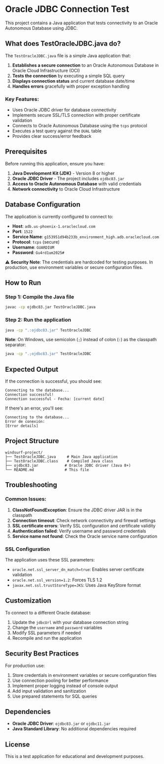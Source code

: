 # Oracle JDBC Connection Test

This project contains a Java application that tests connectivity to an Oracle Autonomous Database using JDBC.

## What does TestOracleJDBC.java do?

The `TestOracleJDBC.java` file is a simple Java application that:

1. **Establishes a secure connection** to an Oracle Autonomous Database in Oracle Cloud Infrastructure (OCI)
2. **Tests the connection** by executing a simple SQL query
3. **Displays connection status** and current database date/time
4. **Handles errors** gracefully with proper exception handling

### Key Features:

- Uses Oracle JDBC driver for database connectivity
- Implements secure SSL/TLS connection with proper certificate validation
- Connects to Oracle Autonomous Database using the `tcps` protocol
- Executes a test query against the `DUAL` table
- Provides clear success/error feedback

## Prerequisites

Before running this application, ensure you have:

1. **Java Development Kit (JDK)** - Version 8 or higher
2. **Oracle JDBC Driver** - The project includes `ojdbc83.jar`
3. **Access to Oracle Autonomous Database** with valid credentials
4. **Network connectivity** to Oracle Cloud Infrastructure

## Database Configuration

The application is currently configured to connect to:

- **Host**: `adb.us-phoenix-1.oraclecloud.com`
- **Port**: `1522`
- **Service Name**: `g153951d94b233b_environment_high.adb.oraclecloud.com`
- **Protocol**: `tcps` (secure)
- **Username**: `GUARDIUM`
- **Password**: `Gu4rd1um2025#`

⚠️ **Security Note**: The credentials are hardcoded for testing purposes. In production, use environment variables or secure configuration files.

## How to Run

### Step 1: Compile the Java file

```bash
javac -cp ojdbc83.jar TestOracleJDBC.java
```

### Step 2: Run the application

```bash
java -cp ".:ojdbc83.jar" TestOracleJDBC
```

**Note**: On Windows, use semicolon (`;`) instead of colon (`:`) as the classpath separator:

```cmd
java -cp ".;ojdbc83.jar" TestOracleJDBC
```

## Expected Output

If the connection is successful, you should see:

```
Connecting to the database...
Connection successful!
Connection successful - Fecha: [current date]
```

If there's an error, you'll see:

```
Connecting to the database...
Error de conexión:
[Error details]
```

## Project Structure

```
windsurf-project/
├── TestOracleJDBC.java     # Main Java application
├── TestOracleJDBC.class    # Compiled Java class
├── ojdbc83.jar            # Oracle JDBC driver (Java 8+)
└── README.md              # This file
```

## Troubleshooting

### Common Issues:

1. **ClassNotFoundException**: Ensure the JDBC driver JAR is in the classpath
2. **Connection timeout**: Check network connectivity and firewall settings
3. **SSL certificate errors**: Verify SSL configuration and certificate validity
4. **Authentication failed**: Verify username and password credentials
5. **Service name not found**: Check the Oracle service name configuration

### SSL Configuration

The application uses these SSL parameters:
- `oracle.net.ssl_server_dn_match=true`: Enables server certificate validation
- `oracle.net.ssl_version=1.2`: Forces TLS 1.2
- `javax.net.ssl.trustStoreType=JKS`: Uses Java KeyStore format

## Customization

To connect to a different Oracle database:

1. Update the `jdbcUrl` with your database connection string
2. Change the `username` and `password` variables
3. Modify SSL parameters if needed
4. Recompile and run the application

## Security Best Practices

For production use:

1. Store credentials in environment variables or secure configuration files
2. Use connection pooling for better performance
3. Implement proper logging instead of console output
4. Add input validation and sanitization
5. Use prepared statements for SQL queries

## Dependencies

- **Oracle JDBC Driver**: `ojdbc83.jar` or `ojdbc11.jar`
- **Java Standard Library**: No additional dependencies required

## License

This is a test application for educational and development purposes.